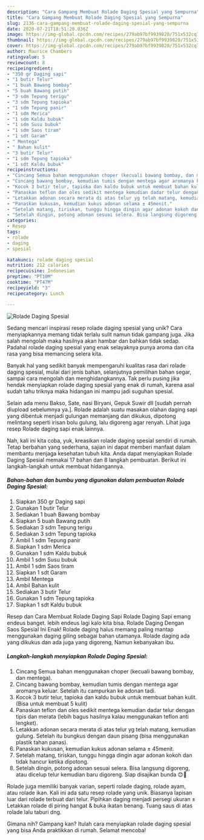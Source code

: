 ```yaml
---
description: "Cara Gampang Membuat Rolade Daging Spesial yang Sempurna"
title: "Cara Gampang Membuat Rolade Daging Spesial yang Sempurna"
slug: 2136-cara-gampang-membuat-rolade-daging-spesial-yang-sempurna
date: 2020-07-21T18:51:20.036Z
image: https://img-global.cpcdn.com/recipes/279ab97bf9939820/751x532cq70/rolade-daging-spesial-foto-resep-utama.jpg
thumbnail: https://img-global.cpcdn.com/recipes/279ab97bf9939820/751x532cq70/rolade-daging-spesial-foto-resep-utama.jpg
cover: https://img-global.cpcdn.com/recipes/279ab97bf9939820/751x532cq70/rolade-daging-spesial-foto-resep-utama.jpg
author: Maurice Chambers
ratingvalue: 5
reviewcount: 8
recipeingredient:
- "350 gr Daging sapi"
- "1 butir Telur"
- "1 buah Bawang bombay"
- "5 buah Bawang putih"
- "3 sdm Tepung terigu"
- "3 sdm Tepung tapioka"
- "1 sdm Tepung panir"
- "1 sdm Merica"
- "1 sdm Kaldu bubuk"
- "1 sdm Susu bubuk"
- "1 sdm Saos tiram"
- "1 sdt Garam"
- " Mentega"
- " Bahan kulit"
- "3 butir Telur"
- "1 sdm Tepung tapioka"
- "1 sdt Kaldu bubuk"
recipeinstructions:
- "Cincang Semua bahan menggunakan choper (kecuali bawang bombay, dan mentega)."
- "Cincang bawang bombay, kemudian tumis dengan mentega agar aromanya keluar. Setelah itu campurkan ke adonan tadi."
- "Kocok 3 butir telur, tapioka dan kaldu bubuk untuk membuat bahan kulit. (Bisa untuk membuat 5 kulit)"
- "Panaskan teflon dan oles sedikit mentega kemudian dadar telur dengan tipis dan merata (lebih bagus hasilnya kalau menggunakan teflon anti lengket)."
- "Letakkan adonan secara merata di atas telur yg telah matang, kemudian gulung. Setelah itu bungkus dengan daun pisang (bisa menggunakan plastik tahan panas)."
- "Panaskan kukusan, kemudian kukus adonan selama ± 45menit."
- "Setelah matang, tiriskan, tunggu hingga dingin agar adonan kokoh dan tidak hancur ketika dipotong."
- "Setelah dingin, potong adonan sesuai selera. Bisa langsung digoreng, atau dicelup telur kemudian baru digoreng. Siap disajikan bunda 😊🤗"
categories:
- Resep
tags:
- rolade
- daging
- spesial

katakunci: rolade daging spesial 
nutrition: 212 calories
recipecuisine: Indonesian
preptime: "PT10M"
cooktime: "PT47M"
recipeyield: "3"
recipecategory: Lunch

---
```



![Rolade Daging Spesial](https://img-global.cpcdn.com/recipes/279ab97bf9939820/751x532cq70/rolade-daging-spesial-foto-resep-utama.jpg)

Sedang mencari inspirasi resep rolade daging spesial yang unik? Cara menyiapkannya memang tidak terlalu sulit namun tidak gampang juga. Jika salah mengolah maka hasilnya akan hambar dan bahkan tidak sedap. Padahal rolade daging spesial yang enak selayaknya punya aroma dan cita rasa yang bisa memancing selera kita.

Banyak hal yang sedikit banyak mempengaruhi kualitas rasa dari rolade daging spesial, mulai dari jenis bahan, selanjutnya pemilihan bahan segar, sampai cara mengolah dan menghidangkannya. Tak perlu pusing jika hendak menyiapkan rolade daging spesial yang enak di rumah, karena asal sudah tahu triknya maka hidangan ini mampu jadi suguhan spesial.

Selain ada menu Bakso, Sate, nasi Biryani, Gepuk Suwir dll [sudah pernah diupload sebelumnya ya.]. Rolade adalah suatu masakan olahan daging sapi yang dibentuk menjadi gulungan memanjang dan dikukus, dipotong melintang seperti irisan bolu gulung, lalu digoreng agar renyah. Lihat juga resep Rolade daging sapi enak lainnya.


Nah, kali ini kita coba, yuk, kreasikan rolade daging spesial sendiri di rumah. Tetap berbahan yang sederhana, sajian ini dapat memberi manfaat dalam membantu menjaga kesehatan tubuh kita. Anda dapat menyiapkan Rolade Daging Spesial memakai 17 bahan dan 8 langkah pembuatan. Berikut ini langkah-langkah untuk membuat hidangannya.

<!--inarticleads1-->

##### Bahan-bahan dan bumbu yang digunakan dalam pembuatan Rolade Daging Spesial:

1. Siapkan 350 gr Daging sapi
1. Gunakan 1 butir Telur
1. Sediakan 1 buah Bawang bombay
1. Siapkan 5 buah Bawang putih
1. Sediakan 3 sdm Tepung terigu
1. Sediakan 3 sdm Tepung tapioka
1. Ambil 1 sdm Tepung panir
1. Siapkan 1 sdm Merica
1. Gunakan 1 sdm Kaldu bubuk
1. Ambil 1 sdm Susu bubuk
1. Ambil 1 sdm Saos tiram
1. Siapkan 1 sdt Garam
1. Ambil  Mentega
1. Ambil  Bahan kulit
1. Sediakan 3 butir Telur
1. Gunakan 1 sdm Tepung tapioka
1. Siapkan 1 sdt Kaldu bubuk


Resep dan Cara Membuat Rolade Daging Sapi Rolade Daging Sapi emang endeus banget. lebih endeus lagi kalo kita bisa. Rolade Daging Dengan Saos Spesial Ini Enak! Rolade daging halus memang paling mantap menggunakan daging giling sebagai bahan utamanya. Rolade daging ada yang dikukus dan ada juga yang digoreng, Namun kebanyakan ibu. 

<!--inarticleads2-->

##### Langkah-langkah menyiapkan Rolade Daging Spesial:

1. Cincang Semua bahan menggunakan choper (kecuali bawang bombay, dan mentega).
1. Cincang bawang bombay, kemudian tumis dengan mentega agar aromanya keluar. Setelah itu campurkan ke adonan tadi.
1. Kocok 3 butir telur, tapioka dan kaldu bubuk untuk membuat bahan kulit. (Bisa untuk membuat 5 kulit)
1. Panaskan teflon dan oles sedikit mentega kemudian dadar telur dengan tipis dan merata (lebih bagus hasilnya kalau menggunakan teflon anti lengket).
1. Letakkan adonan secara merata di atas telur yg telah matang, kemudian gulung. Setelah itu bungkus dengan daun pisang (bisa menggunakan plastik tahan panas).
1. Panaskan kukusan, kemudian kukus adonan selama ± 45menit.
1. Setelah matang, tiriskan, tunggu hingga dingin agar adonan kokoh dan tidak hancur ketika dipotong.
1. Setelah dingin, potong adonan sesuai selera. Bisa langsung digoreng, atau dicelup telur kemudian baru digoreng. Siap disajikan bunda 😊🤗


Rolade juga memiliki banyak varian, seperti rolade daging, rolade ayam, atau rolade ikan. Kali ini ada satu resep rolade yang unik. Biasanya lapisan luar dari rolade terbuat dari telur. Pipihkan daging menjadi persegi ukuran ± Letakkan rolade di piring hangat &amp; buka ikatan benang. Tuang saus di atas rolade lalu taburi dng. 

Gimana nih? Gampang kan? Itulah cara menyiapkan rolade daging spesial yang bisa Anda praktikkan di rumah. Selamat mencoba!

